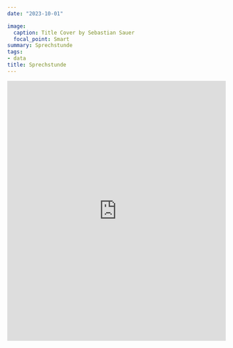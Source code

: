 ```yaml
---
date: "2023-10-01"

image:
  caption: Title Cover by Sebastian Sauer
  focal_point: Smart
summary: Sprechstunde
tags:
- data
title: Sprechstunde
---
```



<!-- Google Calendar Appointment Scheduling begin -->
<iframe src="https://calendar.google.com/calendar/appointments/schedules/AcZssZ1PtHhHNR5uw8TJnCoQPFB2NTmXbdq8D3crJNJv3JSvc6inYSyPQ_3SxZ4DHI8YIgwNVbd9pbdS?gv=true" style="border: 0" width="100%" height="600" frameborder="0"></iframe>
<!-- end Google Calendar Appointment Scheduling -->




